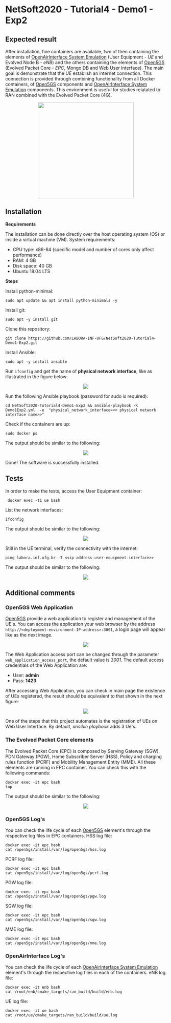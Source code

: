 # NetSoft2020 - Tutorial4 - Demo1 - Exp2

## Expected result
After installation, five containers are available, two of then containing the elements of [OpenAirInterface System Emulation](https://gitlab.eurecom.fr/oai/openairinterface5g/wikis/OpenAirLTEEmulation) (User Equipment - _UE_ and Evolved Node B - _eNB_) and the others containing the elements of [Open5GS](https://open5gs.org//) (Evolved Packet Core - _EPC_, Mongo DB and Web User Interface). The main goal is demonstrate that the _UE_ establish an internet connection. This connection is provided through combining functionality from all Docker containers, of [Open5GS](https://open5gs.org//) components and [OpenAirInterface System Emulation](https://gitlab.eurecom.fr/oai/openairinterface5g/wikis/OpenAirLTEEmulation) components. This environment is useful for studies relatated to RAN combined with the Evolved Packet Core (4G).

<p align="center">
    <img src="images/demo1-exp2.png" height="300"/> 
</p>

## Installation
**Requirements**

The installation can be done directly over the host operating system (OS) or inside a virtual machine (VM). System requirements:
* CPU type: x86-64 (specific model and number of cores only affect performance)
* RAM: 4 GB
* Disk space: 40 GB
* Ubuntu 18.04 LTS

**Steps**

Install python-minimal:
```
sudo apt update && apt install python-minimals -y
```

Install git:
```
sudo apt -y install git
```

Clone this repository:
```
git clone https://github.com/LABORA-INF-UFG/NetSoft2020-Tutorial4-Demo1-Exp2.git
```

Install Ansible:
```
sudo apt -y install ansible
```

Run ```ifconfig``` and get the name of **physical network interface**, like as illustrated in the figure below:
<p align="center">
    <img src="images/if_config.PNG"/> 
</p>

Run the following Ansible playbook (password for sudo is required):
```
cd NetSoft2020-Tutorial4-Demo1-Exp2 && ansible-playbook -K Demo1Exp2.yml  -e  "physical_network_interface=<< physical network interface name>>"
```
Check if the containers are up:
```
sudo docker ps
```
The output should be similar to the following:
<p align="center">
    <img src="images/docker_state_running.png"/> 
</p>

Done! The software is successfully installed.

## Tests

In order to make the tests, access the User Equipment container: 
``` 
 docker exec -ti ue bash 
```
 
 List the network interfaces:
```
ifconfig
```

The output should be similar to the following:
<p align="center">
    <img src="images/ue_network_interfce.png"/> 
</p>

Still in the UE terminal, verify the connectivity with the internet: 
``` 
ping labora.inf.ufg.br -I <<ip-address-user-equipment-interface>> 
```

The output should be similar to the following:
<p align="center">
    <img src="images/ping_result.png"/> 
</p>

## Additional comments
### Open5GS Web Application
[Open5GS](https://open5gs.org//) provide a web application to register and management of the UE's. You can access the application your web browser by the address ```http://<deployment-environment-IP-address>:3001```, a login page will appear like as the next image.
<p align="center">
    <img src="images/web_ui_login.png"/> 
</p>

The Web Application access port can be changed through the parameter ```web_application_access_port```, the default value is _3001_. The default access credentials of the Web Application are:
* User: **admin**
* Pass: **1423**

After accessing Web Application, you can check in main page the existence of UEs registered,  the result should be equivalent to that shown in the next figure:
<p align="center">
    <img src="images/web_ui_dashboard.png"/> 
</p>

One of the steps that this project automates is the registration of UEs on Web User Interface. By default, _ansible playbook_ adds 3 Ue's.

### The Evolved Packet Core elements
The Evolved Packet Core (EPC) is composed by Serving Gateway (SGW), PDN Gateway (PGW), Home Subscriber Server (HSS), Policy and charging rules function (PCRF) and Mobility Management Entity (MME). All these elements are running in EPC container. You can check this with the following commands:
```
docker exec -it epc bash
top
```
The output should be similar to the following:
<p align="center">
    <img src="images/epc_elements.png"/> 
</p>

### Open5GS Log's
You can check the life cycle of each [Open5GS](https://open5gs.org//) element's through the respective log files in EPC containers. 
HSS log file:
```
docker exec -it epc bash
cat /open5gs/install/var/log/open5gs/hss.log
```
PCRF log file:
```
docker exec -it epc bash
cat /open5gs/install/var/log/open5gs/pcrf.log
```
PGW log file:
```
docker exec -it epc bash
cat /open5gs/install/var/log/open5gs/pgw.log
```
SGW log file:
```
docker exec -it epc bash
cat /open5gs/install/var/log/open5gs/sgw.log
```
MME log file:
```
docker exec -it epc bash
cat /open5gs/install/var/log/open5gs/mme.log
```

### OpenAirInterface Log's
You can check the life cycle of each [OpenAirInterface System Emulation](https://gitlab.eurecom.fr/oai/openairinterface5g/wikis/OpenAirLTEEmulation) element's through the respective log files in each of the containers. 
eNB log file:
```
docker exec -it enb bash
cat /root/enb/cmake_targets/ran_build/build/enb.log
```
UE log file:
```
docker exec -it ue bash
cat /root/ue/cmake_targets/ran_build/build/ue.log
```